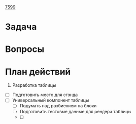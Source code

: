 [7599](https://sheykertekh.bitrix24.ru/workgroups/group/85/tasks/task/view/7599/)

# Задача

# Вопросы 


# План действий
1. Разработка таблицы
- [ ] Подготовить место для стэнда
- [ ] Универсальный компонент таблицы
	- [ ] Подумать над разбиением на блоки
	- [ ] Подготовить тестовые данные для рендера таблицы
	- [ ] 